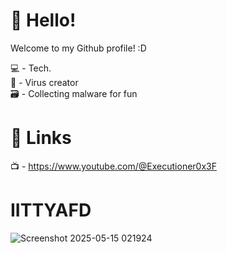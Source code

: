 # 👋 Hello!
Welcome to my Github profile! :D

💻 - Tech.
<br>
🦠 - Virus creator
<br>
🗃️ - Collecting malware for fun

# 🔗 Links
📺 - https://www.youtube.com/@Executioner0x3F

# IITTYAFD
![Screenshot 2025-05-15 021924](https://github.com/user-attachments/assets/a48e8113-245a-49fe-8ced-175b779f39ad)
